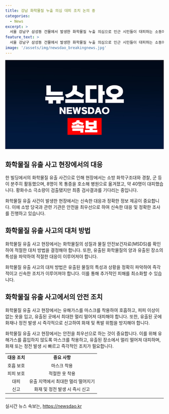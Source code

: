 ```yaml
---
title: 강남 화학물질 누출 의심 대피 조치 논의 중
categories:
  - News
excerpt: >
  서울 강남구 삼성동 건물에서 발생한 화학물질 누출 의심으로 인근 시민들이 대피하는 소동이 있었지만, 정확한 원인은 아직 명확하지 않습니다. 40명의 시민이 대피하고 11명이 목 통증과 메스꺼움을 호소했으나 건강 이상은 없었습니다. 소방당국은 화학물질 누출 여부를 조사했으나 황화수소 극소량만 검출되었고, 추가적인 정밀 조사가 논의 중이라고 밝혔습니다. 현재 최종 검사결과를 기다리고 있는 상황입니다. (150자)
feature_text: >
  서울 강남구 삼성동 건물에서 발생한 화학물질 누출 의심으로 인근 시민들이 대피하는 소동이 있었지만, 정확한 원인은 아직 명확하지 않습니다. 40명의 시민이 대피하고 11명이 목 통증과 메스꺼움을 호소했으나 건강 이상은 없었습니다. 소방당국은 화학물질 누출 여부를 조사했으나 황화수소 극소량만 검출되었고, 추가적인 정밀 조사가 논의 중이라고 밝혔습니다. 현재 최종 검사결과를 기다리고 있는 상황입니다. (150자)
image: '/assets/img/newsdao_breakingnews.jpg'
---
```


<p><img src="/assets/img/newsdao_breakingnews.jpg" alt="flaretime 속보" /></p>

<h2 data-ke-size="size26">화학물질 유출 사고 현장에서의 대응</h2>

<p>한 빌딩에서의 화학물질 유출 사건으로 인해 현장에서는 소방 화학구조대와 경찰, 군 등이 분주히 활동했으며, 8명이 목 통증을 호소해 병원으로 옮겨졌고, 약 40명이 대피했습니다. 황화수소 극소량이 검출됐지만 최종 검사결과를 기다리는 중입니다.</p>

<p data-ke-size="size16">화학물질 유출 사건이 발생한 현장에서는 신속한 대응과 정확한 정보 제공이 중요합니다. 이에 소방 당국과 관련 기관은 안전을 최우선으로 하여 신속한 대응 및 정확한 조사를 진행하고 있습니다.</p>

<h2 data-ke-size="size24">화학물질 유출 사고의 대처 방법</h2>

<p>화학물질 유출 사고 현장에서는 화학물질의 성질과 물질 안전보건자료(MSDS)를 확인하여 적절한 대처 방법을 결정해야 합니다. 또한, 유출된 화학물질의 양과 유출된 장소의 특성을 파악하여 적절한 대응이 이루어져야 합니다.</p>

<p data-ke-size="size16">화학물질 유출 사고의 대처 방법은 유출된 물질의 특성과 상황을 정확히 파악하여 즉각적이고 신속한 조치가 이루어져야 합니다. 이를 통해 추가적인 피해를 최소화할 수 있습니다.</p>

<h2 data-ke-size="size24">화학물질 유출 사고에서의 안전 조치</h2>

<p>화학물질 유출 사고 현장에서는 유해가스를 마스크를 착용하여 호흡하고, 피피 이상이 없는 옷을 입고, 유출된 곳에서 최대한 멀리 떨어져 대피해야 합니다. 또한, 유출된 곳에 화재나 정전 발생 시 즉각적으로 신고하여 화재 및 폭발 위험을 방지해야 합니다.</p>

<p data-ke-size="size16">화학물질 유출 사고 현장에서는 안전을 최우선으로 하는 것이 중요합니다. 이를 위해 유해가스를 흡입하지 않도록 마스크를 착용하고, 유출된 장소에서 멀리 떨어져 대피하며, 화재 또는 정전 발생 시 빠르고 즉각적인 조치가 필요합니다.</p>

<table>
  <tr>
    <td style="text-align: center; height: 17px;"><b>대응 조치</b></td>
    <td style="text-align: center; height: 17px;"><b>중요 사항</b></td>
  </tr>
  <tr>
    <td style="text-align: center; height: 17px;">호흡 보호</td>
    <td style="text-align: center; height: 17px;">마스크 착용</td>
  </tr>
  <tr>
    <td style="text-align: center; height: 17px;">피피 보호</td>
    <td style="text-align: center; height: 17px;">적절한 옷 착용</td>
  </tr>
  <tr>
    <td style="text-align: center; height: 17px;">대피</td>
    <td style="text-align: center; height: 17px;">유출 지역에서 최대한 멀리 떨어지기</td>
  </tr>
  <tr>
    <td style="text-align: center; height: 17px;">신고</td>
    <td style="text-align: center; height: 17px;">화재 및 정전 발생 시 즉시 신고</td>
  </tr>
</table>

<hr>
실시간 뉴스 속보는, <a href="https://newsdao.kr" rel="dofollow">https://newsdao.kr</a>


